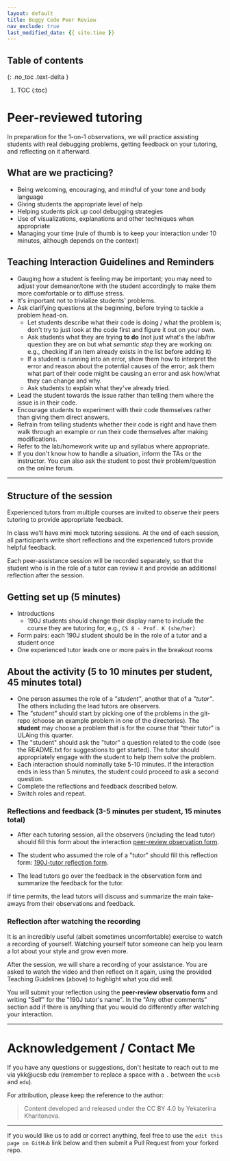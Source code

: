 ```yaml
---
layout: default
title: Buggy Code Peer Review
nav_exclude: true
last_modified_date: {{ site.time }}
---
```



## Table of contents
{: .no_toc .text-delta }

1. TOC
{:toc}

# Peer-reviewed tutoring
In preparation for the 1-on-1 observations, we will practice assisting students with real debugging problems, getting feedback on your tutoring, and reflecting on it afterward.

## What are we practicing?

* Being welcoming, encouraging, and mindful of your tone and body language
* Giving students the appropriate level of help
* Helping students pick up cool debugging strategies
* Use of visualizations, explanations and other techniques when appropriate
* Managing your time (rule of thumb is to keep your interaction under 10 minutes, although depends on the context)

## Teaching Interaction Guidelines and Reminders
* Gauging how a student is feeling may be important; you may need to adjust your demeanor/tone with the student accordingly to make them more comfortable or to diffuse stress.
* It's important not to trivialize students' problems.
* Ask clarifying questions at the beginning, before trying to tackle a problem head-on.
    * Let students describe what their code is doing / what the problem is; don't try to just look at the code first and figure it out on your own.
    * Ask students what they are trying **to do** (not just what's the lab/hw question they are on but what _semantic step_ they are working on: e.g., checking if an item already exists in the list before adding it)
    * If a student is running into an error, show them how to interpret the error and reason about the potential causes of the error; ask them what part of their code might be causing an error and ask how/what they can change and why.
    * Ask students to explain what they've already tried.
* Lead the student towards the issue rather than telling them where the issue is in their code.
* Encourage students to experiment with their code themselves rather than giving them direct answers.
* Refrain from telling students whether their code is right and have them walk through an example or run their code themselves after making modifications.
* Refer to the lab/homework write up and syllabus where appropriate.
* If you don't know how to handle a situation, inform the TAs or the instructor. You can also ask the student to post their problem/question on the online forum.


-----
## Structure of the session

Experienced tutors from multiple courses are invited to observe their peers tutoring to provide appropriate feedback. 

In class we'll have mini mock tutoring sessions. At the end of each session, all participants write short reflections and the experienced tutors provide helpful feedback.

Each peer-assistance session will be recorded separately, so that the student who is in the role of a tutor can review it and provide an additional reflection after the session. 

## Getting set up (5 minutes)

* Introductions
  * 190J students should change their display name to include the course they are tutoring for, e.g., `CS 8 - Prof. K (she/her)`
* Form pairs: each 190J student should be in the role of a tutor and a student once
* One experienced tutor leads one or more pairs in the breakout rooms

## About the activity (5 to 10 minutes per student, 45 minutes total)

* One person assumes the role of a *"student"*, another that of a *"tutor"*. The others including the lead tutors are observers.
* The *"student"* should start by picking one of the problems in the git-repo (choose an example problem in one of the directories). The **student** may choose a problem that is for the course that "their tutor" is ULAing this quarter.
* The "student" should ask the "tutor" a question related to the code (see the README.txt for suggestions to get started). The tutor should appropriately engage with the student to help them solve the problem.
* Each interaction should nominally take 5-10 minutes. If the interaction ends in less than 5 minutes, the student could proceed to ask a second question.
* Complete the reflections and feedback described below. 
* Switch roles and repeat.

### Reflections and feedback (3-5 minutes per student, 15 minutes total)

* After each tutoring session, all the observers (including the lead tutor) should fill this form about the interaction [peer-review observation form](http://bit.ly/Peer-observation-form).

* The student who assumed the role of a "tutor" should fill this reflection form: [190J-tutor reflection form](http://bit.ly/190J-tutor-reflection-form).

* The lead tutors go over the feedback in the observation form and summarize the feedback for the tutor.

If time permits, the lead tutors will discuss and summarize the main take-aways from their observations and feedback.

### Reflection after watching the recording

It is an incredibly useful (albeit sometimes uncomfortable) exercise to watch a recording of yourself. 
Watching yourself tutor someone can help you learn a lot about your style and grow even more.

After the session, we will share a recording of your assistance.
You are asked to watch the video and then reflect on it again, using the provided Teaching Guidelines (above) to highlight what you did well.

You will submit your reflection using the **peer-review observatio form** and writing "Self" for the "190J tutor's name". 
In the "Any other comments" section add if there is anything that you would do differently after watching your interaction.

---------

# Acknowledgement / Contact Me

If you have any questions or suggestions, don't hesitate to reach out to me via ykk@ucsb edu (remember to replace a space with a `.` between the `ucsb` and `edu`).

For attribution, please keep the reference to the author:

> Content developed and released under the CC BY 4.0 by Yekaterina Kharitonova.

------

If you would like us to add or correct anything, feel free to use the `edit this page on GitHub` link below and then submit a Pull Request from your forked repo.

